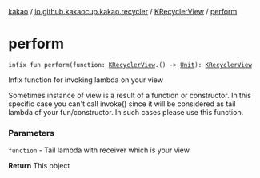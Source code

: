 [kakao](../../index.md) / [io.github.kakaocup.kakao.recycler](../index.md) / [KRecyclerView](index.md) / [perform](./perform.md)

# perform

`infix fun perform(function: `[`KRecyclerView`](index.md)`.() -> `[`Unit`](https://kotlinlang.org/api/latest/jvm/stdlib/kotlin/-unit/index.html)`): `[`KRecyclerView`](index.md)

Infix function for invoking lambda on your view

Sometimes instance of view is a result of a function or constructor.
In this specific case you can't call invoke() since it will be considered as
tail lambda of your fun/constructor. In such cases please use this function.

### Parameters

`function` - Tail lambda with receiver which is your view

**Return**
This object

